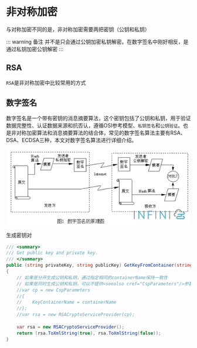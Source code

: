 # 非对称加密

与对称加密不同的是，非对称加密需要两把密钥（公钥和私钥）

::: warning 备注
并不是只会通过公钥加密私钥解密。在数字签名中刚好相反，是通过私钥加密公钥解密
:::

## RSA

`RSA`是非对称加密中比较常用的方式

## 数字签名

数字签名是一个带有密钥的消息摘要算法，这个密钥包括了公钥和私钥，用于验证数据完整性、认证数据来源和抗否认，遵循OSI参考模型、`私钥签名`和`公钥验证`。也是非对称加密算法和消息摘要算法的结合体，常见的数字签名算法主要有RSA、DSA、ECDSA三种，本文对数字签名算法进行详细介绍。

![数字签名](/assets/img/algorithms/digital-signature.png "数字签名")

生成密钥对

```c#
/// <summary>
/// Get public key and private key.
/// </summary>
public (string privateKey, string publicKey) GetKeyFromContainer(string containerName)
{
    // 如果是分开生成公钥和私钥，通过指定相同的containerName保持一致性
    // 如果是同时生成公钥和私钥，可以不提供<seealso cref="CspParameters"/>参数
    //var cp = new CspParameters
    //{
    //    KeyContainerName = containerName
    //};
    //var rsa = new RSACryptoServiceProvider(cp);

    var rsa = new RSACryptoServiceProvider();
    return (rsa.ToXmlString(true), rsa.ToXmlString(false));
}
```
